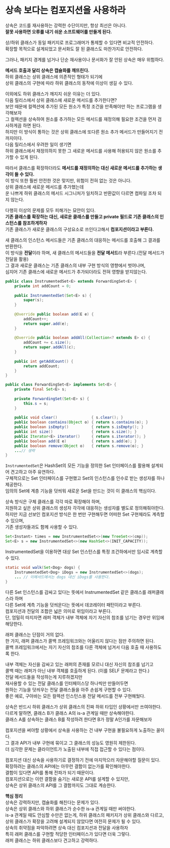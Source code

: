 상속 보다는 컴포지션을 사용하라
==================================
상속은 코드를 재사용하는 강력한 수단이지만, 항상 최선은 아니다.          
**잘못 사용하면 오류를 내기 쉬운 소프트웨어를 만들게 된다.**        

상/하위 클래스가 동일 패키지로 프로그래머가 통제할 수 있다면 비교적 안전하다.   
확장할 목적으로 설계되었고 문서화도 잘 된 클래스도 마찬가지로 안전하다.   

그러나, 패키지 경계를 넘거나 단순 재사용이나 문서화가 잘 안된 상속은 매우 위험하다.   
  
**메서드 호출과 달리 상속은 캡슐화를 깨뜨린다.**     
하위 클래스는 상위 클래스에 의존적인 형태가 되기에     
상위 클래스의 구현에 따라 하위 클래스의 동작에 이상이 생길 수 있다.     

이외에도 하위 클래스가 깨지지 쉬운 이유는 더 있다.    
다음 릴리스에서 상위 클래스에 새로운 메서드를 추가한다면?  
보안 때문에 컬렉션에 추가된 모든 원소가 특정 조건을 만족해야만 하는 프로그램을 생각해보자    
그 컬렉션을 상속하여 원소를 추가하는 모든 메서드를 재정의해 필요한 조건을 먼저 검사하게끔 하면 된다.    
하지만 이 방식이 통하는 것은 상위 클래스에 또다른 원소 추가 메서드가 만들어지기 전까지이다.     
다음 릴리스에서 우려한 일이 생기면   
하위 클래스에서 재정의하지 못한 그 새로운 메서드를 사용해 허용되지 않은 원소를 추가할 수 있게 된다.  
   
따라서 클래스를 확장하더라도 **메서드를 재정의하는 대신 새로운 메서드를 추가하는 생각이 들 수 있다.**   
이 방식 또한 훨씬 안전한 것은 맞지만, 위험이 전혀 없는 것은 아니다.   
상위 클래스에 새로운 메서드를 추가했는데   
운 나쁘게 하위 클래스의 메서드 시그니처가 일치하고 반환값이 다르면 컴파일 조차 되지 않는다.       
  
다행히 이상의 문제를 모두 피해가는 묘안이 있다.      
**기존 클래스를 확장하는 대신, 새로운 클래스를 만들고 private 필드로 기존 클래스의 인스턴스를 참조하게하자**       
기존 클래스가 새로운 클래스의 구성요소로 쓰인다고해서 **컴포지션이라고 부른다.**      
         
새 클래스의 인스턴스 메서드들은 기존 클래스의 대응하는 메서드를 호출해 그 결과를 반환한다.       
이 방식을 **전달**이라 하며, 새 클래스의 메서드들을 **전달 메서드**라 부른다.(전달 메서드가 전달을 활용)   
그 결과 새로운 클래스는 기존 클래스의 내부 구현 방식의 영향에서 벗어나며,  
심지어 기존 클래스에 새로운 메서드가 추가되더라도 전혀 영향을 받지않는다.     

```java
public class InstrumentedSet<E> extends ForwardingSet<E> {
    private int addCount = 0;
    
    public InstrumentedSet(Set<E> s) {
        super(s);
    }
    
    @Override public boolean add(E e) {
        addCount++;
        return super.add(e);
    }
    
    @Override public boolean addAll(Collection<? extends E> c) {
        addCount += c.size();
        return super.addAll(c);
    }
    
    public int getAddCount() {
        return addCount;
    }
}
```

```java
public class ForwardingSet<E> implements Set<E> {
    private final Set<E> s;
    
    private ForwardingSet(Set<E> s) {
        this.s = s;
    }
    
    public void clear()               { s.clear(); }
    public boolean contains(Object o) { return s.contains(o); }
    public boolean isEmpty()          { return s.isEmpty(); }
    public int size()                 { return s.size(); } 
    public Iterator<E> iterator()     { return s.iterator(); }
    public boolean add(E e)           { return s.add(e); }
    public boolean remove(Object o)   { return s.remove(o); }
    ...// 생략
}
```
`InstrumentedSet`은 HashSet의 모든 기능을 정의한 Set 인터페이스를 활용해 설계되어 견고하고 아주 유연하다.     
구체적으로는 Set 인터페이스를 구현했고 Set의 인스턴스를 인수로 받는 생성자를 하나 제공한다.   
임의의 Set에 계층 기능을 덧씌워 새로운 Set을 만드는 것이 이 클래스의 핵심이다.     
 
상속 방식은 구체 클래스를 각각 따로 확장해야 하며,      
지원하고 싶은 상위 클래스의 생성자 각각에 대응하는 생성자를 별도로 정의해줘야한다.       
하지만 지금 선보인 컴포지션 방식은 한 번만 구현해두면 어떠한 Set 구현체라도 계측할 수 있으며,   
기존 생성자들과도 함께 사용할 수 있다.   

```java
Set<Instant> times = new InstrumentedSet<>(new TreeSet<>(cmp));
Set<E> s = new InstrumentedSet<>(new HashSet<>(INIT_CAPACITY));
```

InstrumentedSet을 이용하면 대상 Set 인스턴스를 특정 조건하에서만 임시로 계측할 수 있다.   

```java
static void walk(Set<Dog> dogs) {
    InstrumentedSet<Dog> iDogs = new InstrumentedSet<>(dogs);
    ... // 이메서드에서는 dogs 대신 iDogs를 사용한다.  
}
```
다른 Set 인스턴스를 감싸고 있다는 뜻에서 InstrumentedSet 같은 클래스를 래퍼클래스라 하며  
다른 Set에 계측 기능을 덧씌운다는 뜻에서 데코레이터 패턴이라고 부른다.   
컴포지션과 전달의 조합은 넓은 의미로 위임이라고 부른다.    
단, 엄밀히 따지자면 래퍼 객체가 내부 객체에 자기 자신의 참조를 넘기는 경우만 위임에 해당한다.   

래퍼 클래스는 단점이 거의 없다.   
한 가지, 래퍼 클래스가 콜백 프레임워크와는 어울리지 않다는 점만 주의하면 된다.   
콜백 프레임워크에서는 자기 자신의 참조를 다른 객체에 넘겨서 다음 호출 때 사용하도록 한다.      
    
내부 객체는 자신을 감싸고 있는 래퍼의 존재를 모르니 대신 자신의 참조를 넘기고       
콜백 때는 래퍼가 아닌 내부 객체를 호출하게 된다. (이를 SELF 문제라고 한다.)    
전달 메서드들을 작성하는게 지루하겠지만       
재사용할 수 있는 전달 클래스를 인터페이스당 하나씩만 만들어두면      
원하는 기능을 덧씌우는 전달 클래스들을 아주 손쉽게 구현할 수 있다.   
좋은 예로, 구아바는 모든 컬렉션 인스턴스용 전달 메서드를 전부 구현해뒀다.   
 
상속은 반드시 하위 클래스가 상위 클래스의 진짜 하위 타입인 상황에서만 쓰여야한다.       
다르게 말하면, 클래스 B가 클래스 A의 is-a 관계일 때만 상속해야한다.     
클래스 A를 상속하는 클래스 B를 작성하려 한다면 B가 정말 A인가를 자문해보자     

컴포지션을 써야할 상황에서 상속을 사용하는 건 내부 구현을 불필요하게 노출하는 꼴이다.     
그 결과 API가 내부 구현에 묶이고 그 클래스의 성능도 영원히 제한된다.     
더 심각한 문제는 클라이언트가 노출된 내부에 직접 접근할 수 있다는 점이다.   
  
컴포지션 대신 상속을 사용하기로 결정하기 전에 마지막으러 자문해야할 질문이 있다.     
확장하려는 클래스의 API에는 아무런 결함이 없는가를 확인해야한다.     
결함이 있다면 API를 통해 전파가 되기 때문이다.     
컴포지션으로는 이런 결함을 숨기는 새로운 API를 설계할 수 있지만,      
상속은 상위 클래스의 API를 그 결함까지도 그대로 계승한다.     
 
**핵심 정리**    
상속은 강력하지만, 캡슐화를 해친다는 문제가 있다.      
상속은 상위 클래스와 하위 클래스가 순수한 is-a 관계일 때만 써야한다.      
is-a 관계일 때도 안심할 수만은 없는게, 하위 클래스의 패키지가 상위 클래스와 다르고,    
상위 클래스가 확장을 고려해 설계되지 않았다면 여전히 문제가 될 수 있다.      
상속의 취약점을 파악하려면 상속 대신 컴포지션과 전달을 사용하자     
특히 래퍼 클래스를 구현할 적당한 인터페이스가 있다면 더욱 그렇다.     
래퍼 클래스는 하위 클래스보다 견고하고 강력하다.     
 




